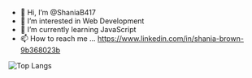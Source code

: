 - 👋 Hi, I’m @ShaniaB417
- 👀 I’m interested in Web Development
- 🌱 I’m currently learning JavaScript 
- 📫 How to reach me ...
https://www.linkedin.com/in/shania-brown-9b368023b




![Top Langs](https://github-readme-stats.vercel.app/api/top-langs/?username=ShaniaB417&layout=compact)
<!---
ShaniaB417/ShaniaB417 is a ✨ special ✨ repository because its `README.md` (this file) appears on your GitHub profile.
You can click the Preview link to take a look at your changes.
--->
